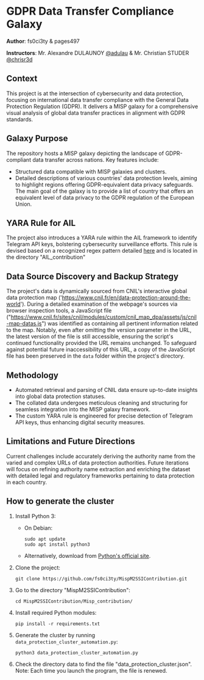 # GDPR Data Transfer Compliance Galaxy

**Author**: fs0ci3ty & pages497

**Instructors**: Mr. Alexandre DULAUNOY [@adulau](https://github.com/adulau) & Mr. Christian STUDER [@chrisr3d](https://github.com/chrisr3d)

## Context
This project is at the intersection of cybersecurity and data protection, focusing on international data transfer compliance with the General Data Protection Regulation (GDPR). It delivers a MISP galaxy for a comprehensive visual analysis of global data transfer practices in alignment with GDPR standards.

## Galaxy Purpose
The repository hosts a MISP galaxy depicting the landscape of GDPR-compliant data transfer across nations. Key features include:
- Structured data compatible with MISP galaxies and clusters.
- Detailed descriptions of various countries' data protection levels, aiming to highlight regions offering GDPR-equivalent data privacy safeguards.
The main goal of the galaxy is to provide a list of country that offers an equivalent level of data privacy to the GDPR regulation of the European Union. 

## YARA Rule for AIL
The project also introduces a YARA rule within the AIL framework to identify Telegram API keys, bolstering cybersecurity surveillance efforts. This rule is devised based on a recognized regex pattern detailed [here](https://stackoverflow.com/a/61888374) and is located in the directory "AIL_contribution"

## Data Source Discovery and Backup Strategy
The project's data is dynamically sourced from CNIL's interactive global data protection map ('https://www.cnil.fr/en/data-protection-around-the-world'). During a detailed examination of the webpage's sources via browser inspection tools, a JavaScript file ("https://www.cnil.fr/sites/cnil/modules/custom/cnil_map_dpa/assets/js/cnil-map-datas.js") was identified as containing all pertinent information related to the map. Notably, even after omitting the version parameter in the URL, the latest version of the file is still accessible, ensuring the script's continued functionality provided the URL remains unchanged. To safeguard against potential future inaccessibility of this URL, a copy of the JavaScript file has been preserved in the `data` folder within the project's directory.

## Methodology
- Automated retrieval and parsing of CNIL data ensure up-to-date insights into global data protection statuses.
- The collated data undergoes meticulous cleaning and structuring for seamless integration into the MISP galaxy framework.
- The custom YARA rule is engineered for precise detection of Telegram API keys, thus enhancing digital security measures.

## Limitations and Future Directions
Current challenges include accurately deriving the authority name from the varied and complex URLs of data protection authorities. Future iterations will focus on refining authority name extraction and enriching the dataset with detailed legal and regulatory frameworks pertaining to data protection in each country.

## How to generate the cluster 

1. Install Python 3:
   - On Debian:
     ```
     sudo apt update
     sudo apt install python3
     ```
   - Alternatively, download from [Python's official site](https://www.python.org/downloads/).

2. Clone the project:

   ```
   git clone https://github.com/fs0ci3ty/MispM2SSIContribution.git
   ```

3. Go to the directory "MispM2SSIContribution":
   ```
   cd MispM2SSIContribution/Misp_contribution/
   ```

4. Install required Python modules:
   ```
   pip install -r requirements.txt
   ```

5. Generate the cluster by running `data_protection_cluster_automation.py`:
   ```
   python3 data_protection_cluster_automation.py
   ```

6. Check the directory data to find the file "data_protection_cluster.json".
   Note: Each time you launch the program, the file is renewed.

